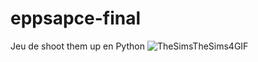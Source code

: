 # eppsapce-final
Jeu de shoot them up en Python ![TheSimsTheSims4GIF](https://user-images.githubusercontent.com/115573914/228558528-05c08034-aa20-41f0-acbf-7134bccea4fc.gif)
